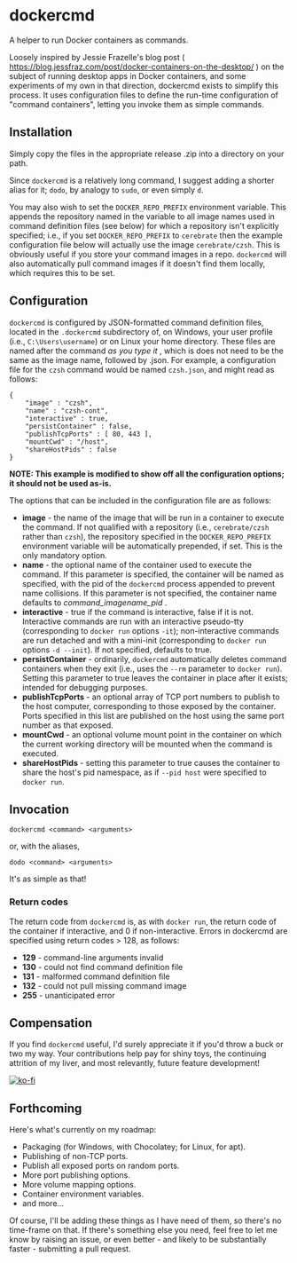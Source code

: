 # dockercmd

A helper to run Docker containers as commands.

Loosely inspired by Jessie Frazelle's blog post ( https://blog.jessfraz.com/post/docker-containers-on-the-desktop/ ) on the subject of running desktop apps in Docker containers, and some experiments of my own in that direction, dockercmd exists to simplify this process. It uses configuration files to define the run-time configuration of "command containers", letting you invoke them as simple commands.

## Installation

Simply copy the files in the appropriate release .zip into a directory on your path.

Since `dockercmd` is a relatively long command, I suggest adding a shorter alias for it; `dodo`, by analogy to `sudo`, or even simply `d`.

You may also wish to set the `DOCKER_REPO_PREFIX` environment variable. This appends the repository named in the variable to all image names used in command definition files (see below) for which a repository isn't explicitly specified; i.e., if you set `DOCKER_REPO_PREFIX` to `cerebrate` then the example configuration file below will actually use the image `cerebrate/czsh`. This is obviously useful if you store your command images in a repo. `dockercmd` will also automatically pull command images if it doesn't find them locally, which requires this to be set.

## Configuration

`dockercmd` is configured by JSON-formatted command definition files, located in the `.dockercmd` subdirectory of, on Windows, your user profile (i.e., `C:\Users\username`) or on Linux your home directory. These files are named after the command _as you type it_ , which is does not need to be the same as the image name, followed by .json. For example, a configuration file for the `czsh` command would be named `czsh.json`, and might read as follows:

```
{
    "image" : "czsh",
    "name" : "czsh-cont",
    "interactive" : true,
    "persistContainer" : false,
    "publishTcpPorts" : [ 80, 443 ],
    "mountCwd" : "/host",
    "shareHostPids" : false
}
```

**NOTE: This example is modified to show off all the configuration options; it should not be used as-is.**

The options that can be included in the configuration file are as follows:

  * **image** - the name of the image that will be run in a container to execute the command. If not qualified with a repository (i.e., `cerebrate/czsh` rather than `czsh`), the repository specified in the `DOCKER_REPO_PREFIX` environment variable will be automatically prepended, if set. This is the only mandatory option.
  * **name** - the optional name of the container used to execute the command. If this parameter is specified, the container will be named as specified, with the pid of the `dockercmd` process appended to prevent name collisions. If this parameter is not specified, the container name defaults to _command_imagename_pid_ .
  * **interactive** - true if the command is interactive, false if it is not. Interactive commands are run with an interactive pseudo-tty (corresponding to `docker run` options `-it`); non-interactive commands are run detached and with a mini-init (corresponding to `docker run` options `-d --init`). If not specified, defaults to true.
  * **persistContainer** - ordinarily, `dockercmd` automatically deletes command containers when they exit (i.e., uses the `--rm` parameter to `docker run`). Setting this parameter to true leaves the container in place after it exists; intended for debugging purposes.
  * **publishTcpPorts** - an optional array of TCP port numbers to publish to the host computer, corresponding to those exposed by the container. Ports specified in this list are published on the host using the same port number as that exposed.
  * **mountCwd** - an optional volume mount point in the container on which the current working directory will be mounted when the command is executed.
  * **shareHostPids** - setting this parameter to true causes the container to share the host's pid namespace, as if `--pid host` were specified to `docker run`.

## Invocation

`dockercmd <command> <arguments>`

or, with the aliases,

`dodo <command> <arguments>`

It's as simple as that!

### Return codes

The return code from `dockercmd` is, as with `docker run`, the return code of the container if interactive, and 0 if non-interactive. Errors in dockercmd are specified using return codes > 128, as follows:

  * **129** - command-line arguments invalid
  * **130** - could not find command definition file
  * **131** - malformed command definition file
  * **132** - could not pull missing command image
  * **255** - unanticipated error

## Compensation

If you find `dockercmd` useful, I'd surely appreciate it if you'd throw a buck or two my way. Your contributions help pay for shiny toys, the continuing attrition of my liver, and most relevantly, future feature development!

[![ko-fi](https://www.ko-fi.com/img/githubbutton_sm.svg)](https://ko-fi.com/I3I1VA18)

## Forthcoming

Here's what's currently on my roadmap:

   * Packaging (for Windows, with Chocolatey; for Linux, for apt).
   * Publishing of non-TCP ports.
   * Publish all exposed ports on random ports.
   * More port publishing options.
   * More volume mapping options.
   * Container environment variables.
   * and more...
 
Of course, I'll be adding these things as I have need of them, so there's no time-frame on that. If there's something else you need, feel free to let me know by raising an issue, or even better - and likely to be substantially faster - submitting a pull request.
